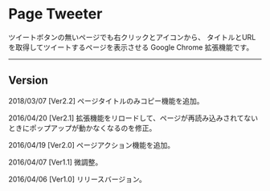 # Page Tweeter

ツイートボタンの無いページでも右クリックとアイコンから、
タイトルとURLを取得してツイートするページを表示させる Google Chrome 拡張機能です。

---

## Version

2018/03/07 [Ver2.2] ページタイトルのみコピー機能を追加。

2016/04/20 [Ver2.1] 拡張機能をリロードして、ページが再読み込みされてないときにポップアップが動かなくなるのを修正。

2016/04/19 [Ver2.0] ページアクション機能を追加。

2016/04/07 [Ver1.1] 微調整。

2016/04/06 [Ver1.0] リリースバージョン。
